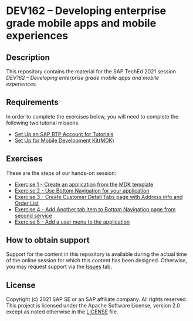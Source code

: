 # DEV162 – Developing enterprise grade mobile apps and mobile experiences

## Description

This repository contains the material for the SAP TechEd 2021 session *DEV162 – Developing enterprise grade mobile apps and mobile experiences.*   

## Requirements

In order to complete the exercises below, you will need to complete the following two tutorial missons.

* [Set Up an SAP BTP Account for Tutorials](https://developers.sap.com/group.btp-setup.html)
* [Set Up for Mobile Development Kit(MDK)](https://developers.sap.com/group.mobile-dev-kit-setup.html)
 

## Exercises

These are the steps of our hands-on session:

- [Exercise 1 - Create an application from the MDK template](exercises/ex1/README.md)    
- [Exercise 2 - Use Bottom Navigation for your application](exercises/ex2/README.md)
- [Exercise 3 - Create Customer Detail Tabs page with Address info and Order List](exercises/ex3/README.md)
- [Exercise 4 - Add Another tab item to Bottom Navigation page from second service](exercises/ex4/README.md)
- [Exercise 5 - Add a user menu to the application](exercises/ex5/README.md)


## How to obtain support

Support for the content in this repository is available during the actual time of the online session for which this content has been designed. Otherwise, you may request support via the [Issues](../../issues) tab.

## License
Copyright (c) 2021 SAP SE or an SAP affiliate company. All rights reserved. This project is licensed under the Apache Software License, version 2.0 except as noted otherwise in the [LICENSE](LICENSES/Apache-2.0.txt) file.